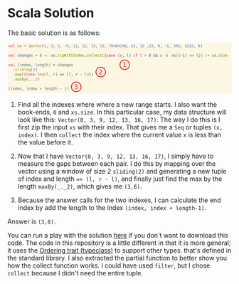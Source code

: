 # Scala Solution

The basic solution is as follows:

![](code.png)

1. Find all the indexes where where a new range starts. I also want the book-ends, `0` and `xs.size`. In this particular case, my data structure will look like this: `Vector(0, 3, 9, 12, 13, 16, 17)`. The way I do this is I first zip the input `xs` with their index. That gives me a `Seq` or tuples `(x, index)`. I then `collect` the index where the current value `x` is less than the value before it.

2. Now that I have `Vector(0, 3, 9, 12, 13, 16, 17)`, I simply have to measure the gaps between each pair. I do this by mapping over the vector using a window of size 2 `sliding(2)` and generating a new tuple of index and length `=> (l, r - l)`, and finally just find the max by the length `maxBy(_._2)`, which gives me `(3,6)`.

3. Because the answer calls for the two indexes, I can calculate the end index by add the length to the index `(index, index + length-1)`.

Answer is `(3,8)`.

You can run a play with the solution [here](https://scalafiddle.io/sf/wpqRL2J/0) if you don't want to download this code. The code in this repository is a little different in that it is more general; it uses the [Ordering trait (typeclass)](https://www.scala-lang.org/api/2.12.3/scala/math/Ordering.html) to support other types. that's defined in the standard library. I also extracted the partial function to better show you how the collect function works. I could have used `filter`, but I chose `collect` because I didn't need the entire tuple.
